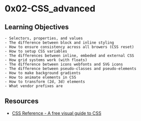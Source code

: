 # 0x02-CSS_advanced

## Learning Objectives
    - Selectors, properties, and values
    - The difference between block and inline styling
    - How to ensure consistency across all browers (CSS reset)
    - How to setup CSS variables
    - The differences between inline, embeded and external CSS
    - How grid systems work (with floats)
    - The difference between icons webfonts and SVG icons
    - The difference between pseudo-classes and pseudo-elements
    - How to make background gradients
    - How to animate elements in CSS
    - How to transform (2d, 3d) elements
    - What vendor prefixes are

## Resources
- [CSS Reference - A free visual guide to CSS](https://alx-intranet.hbtn.io/rltoken/MeWjjFdnI4juKMuswMHCDw)
